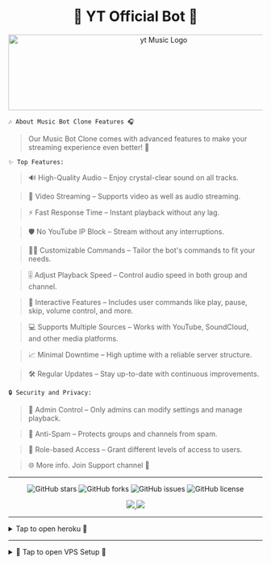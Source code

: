 <h1 align="center">🎵 YT Official Bot 🎵</h1>

<p align="center">
  <img src="https://files.catbox.moe/kyrbwc.jpg" alt="yt Music Logo" width="600" height="150">
</p>

```🎶 About Music Bot Clone Features 🎧```

> Our Music Bot Clone comes with advanced features to make your streaming experience even better! 🚀

```✨ Top Features:```
  
> 🔊 High-Quality Audio – Enjoy crystal-clear sound on all tracks.

> 🎥 Video Streaming – Supports video as well as audio streaming.

> ⚡ Fast Response Time – Instant playback without any lag.

> 🛡️ No YouTube IP Block – Stream without any interruptions.

> 🧑‍💻 Customizable Commands – Tailor the bot's commands to fit your needs.

> 🎚️ Adjust Playback Speed – Control audio speed in both group and channel.

> 💬 Interactive Features – Includes user commands like play, pause, skip, volume control, and more.

> 💻 Supports Multiple Sources – Works with YouTube, SoundCloud, and other media platforms.

> 📈 Minimal Downtime – High uptime with a reliable server structure.

> 🛠️ Regular Updates – Stay up-to-date with continuous improvements.

```🔒 Security and Privacy:```

> 🔑 Admin Control – Only admins can modify settings and manage playback.

> 🚫 Anti-Spam – Protects groups and channels from spam.

> 👥 Role-based Access – Grant different levels of access to users.

> 🌐 More info. Join Support channel 📢

---

<p align="center">
  <img src="https://img.shields.io/github/stars/BABY-MUSIC/SPOTIFY_MUSIC?style=for-the-badge&color=blue" alt="GitHub stars">
  <img src="https://img.shields.io/github/forks/BABY-MUSIC/SPOTIFY_MUSIC?style=for-the-badge&color=blue" alt="GitHub forks">
  <img src="https://img.shields.io/github/issues/BABY-MUSIC/SPOTIFY_MUSIC?style=for-the-badge&color=red" alt="GitHub issues">
  <img src="https://img.shields.io/github/license/BABY-MUSIC/SPOTIFY_MUSIC?style=for-the-badge&color=green" alt="GitHub license">
</p>
<p align="center">
  <a href="https://t.me/+HQxOZTSj3yY4M2U1">
    <img src="https://img.shields.io/badge/Join-Support%20Group-blue?style=for-the-badge&logo=telegram">
  </a>
  <a href="https://t.me/YOUTUBE_RROBOT_UPDATES">
    <img src="https://img.shields.io/badge/Join-Update%20Channel-blue?style=for-the-badge&logo=telegram">
  </a>
</p>

---

<details>
  <summary>Tap to open heroku 🔎</summary>

<h2>🚀 Deploy on Heroku</h2>

<a href="https://dashboard.heroku.com/new?template=https://github.com/BABY-MUSIC/YBB">
    <img src="https://files.catbox.moe/krqmz8.jpg" alt="Deploy to Heroku" width="200">
</a>

</details>

---

<details>
  <summary>🔧 Tap to open VPS Setup 🔎</summary>

### 🔧 Quick Setup

1. **Upgrade & Update:**
   ```bash
   sudo apt-get update && sudo apt-get upgrade -y
   ```

2. **Install Required Packages:**
   ```bash
   sudo apt-get install python3-pip ffmpeg -y
   ```
3. **Setting up PIP**
   ```bash
   sudo pip3 install -U pip
   ```
4. **Installing Node**
   ```bash
   curl -o- https://raw.githubusercontent.com/nvm-sh/nvm/v0.38.0/install.sh | bash && source ~/.bashrc && nvm install v18
   ```
5. **Clone the Repository**
   ```bash
   git clone https://github.com/BABY-MUSIC/SPOTIFY_MUSIC && cd SPOTIFY_MUSIC
   ```
6. **Install Requirements**
   ```bash
   pip3 install -U -r requirements.txt
   ```
7. **Create .env  with sample.env**
   ```bash
   cp sample.env .env
   ```
   - Edit .env with your vars
8. **Editing Vars:**
   ```bash
   vi .env
   ```
   - Edit .env with your values.
   - Press `I` button on keyboard to start editing.
   - Press `Ctrl + C`  once you are done with editing vars and type `:wq` to save .env or `:qa` to exit editing.
9. **Installing tmux**
    ```bash
    sudo apt install tmux -y && tmux
    ```
10. **Run the Bot**
    ```bash
    bash start
    ```
</details>
